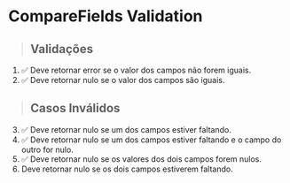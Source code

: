 # CompareFields Validation

> ## Validações
1. ✅ Deve retornar error se o valor dos campos não forem iguais.
2. ✅ Deve retornar nulo se o valor dos campos são iguais.

> ## Casos Inválidos
3. ✅ Deve retornar nulo se um dos campos estiver faltando.
4. ✅ Deve retornar nulo se um dos campos estiver faltando e o campo do outro for nulo.
5. ✅ Deve retornar nulo se os valores dos dois campos forem nulos.
6. Deve retornar nulo se os dois campos estiverem faltando. 